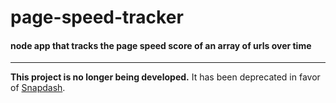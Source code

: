 # page-speed-tracker

#### node app that tracks the page speed score of an array of urls over time

---

**This project is no longer being developed.** It has been deprecated in favor of [Snapdash](https://github.com/okize/snapdash).
